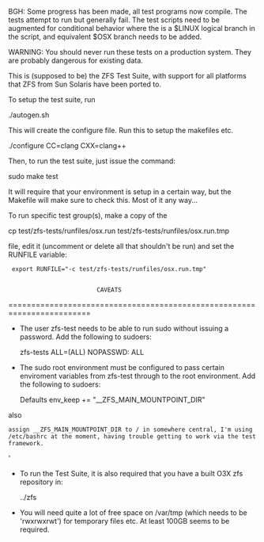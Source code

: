 
BGH: Some progress has been made, all test programs now compile. The tests attempt to run
but generally fail. The test scripts need to be augmented for conditional behavior
where the is a $LINUX logical branch in the script, and equivalent $OSX branch needs
to be added.

WARNING: You should never run these tests on a production system. They are 
probably dangerous for existing data.

This is (supposed to be) the ZFS Test Suite, with support for all platforms
that ZFS from Sun Solaris have been ported to.


To setup the test suite, run

   ./autogen.sh

This will create the configure file. Run this to setup the makefiles etc.

   ./configure CC=clang CXX=clang++ 

Then, to run the test suite, just issue the command:

   sudo make test

It will require that your environment is setup in a certain way, but
the Makefile will make sure to check this. Most of it any way...

To run specific test group(s), make a copy of the

   cp test/zfs-tests/runfiles/osx.run test/zfs-tests/runfiles/osx.run.tmp

file, edit it (uncomment or delete all that shouldn't be run) and set
the RUNFILE variable:

     export RUNFILE="-c test/zfs-tests/runfiles/osx.run.tmp"


                             CAVEATS
========================================================================
* The user zfs-test needs to be able to run sudo without issuing a
password. Add the following to sudoers:

    zfs-tests   ALL=(ALL) NOPASSWD: ALL

* The sudo root environment must be configured to pass certain enviroment variables from zfs-test through to the root environment. Add the following to sudoers:

    Defaults env_keep += "__ZFS_MAIN_MOUNTPOINT_DIR"

also

    assign __ZFS_MAIN_MOUNTPOINT_DIR to / in somewhere central, I'm using /etc/bashrc at the moment, having trouble getting to work via the test framework.
'
* To run the Test Suite, it is also required that you have a built O3X
  zfs repository in:

	../zfs

* You will need quite a lot of free space on /var/tmp (which needs
  to be 'rwxrwxrwt') for temporary files etc. At least 100GB seems
  to be required.
